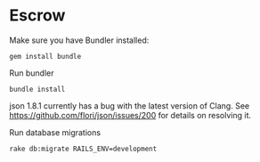 Escrow
======

Make sure you have Bundler installed:

`gem install bundle`

Run bundler

`bundle install`

json 1.8.1 currently has a bug with the latest version of Clang. See https://github.com/flori/json/issues/200 for details on resolving it.

Run database migrations

`rake db:migrate RAILS_ENV=development`

